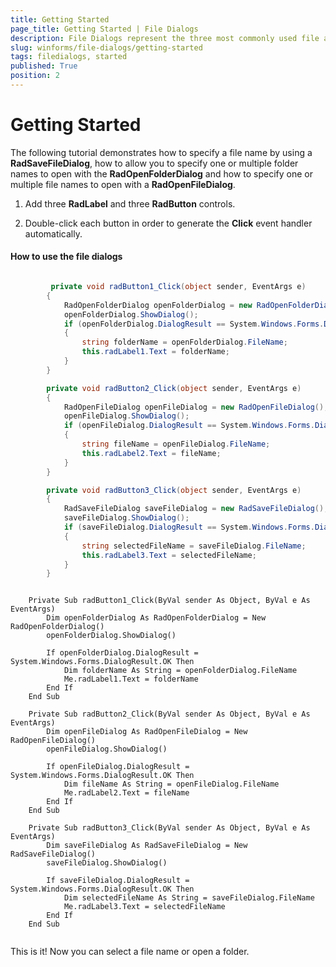 ```yaml
---
title: Getting Started
page_title: Getting Started | File Dialogs
description: File Dialogs represent the three most commonly used file and folder manipulation dialogs
slug: winforms/file-dialogs/getting-started
tags: filedialogs, started
published: True
position: 2 
---
```


# Getting Started 

The following tutorial demonstrates how to specify a file name by using a **RadSaveFileDialog**, how to allow you to specify one or multiple folder names to open with the **RadOpenFolderDialog** and how to specify one or multiple file names to open with a **RadOpenFileDialog**.

1. Add three **RadLabel** and three **RadButton** controls.

2. Double-click each button in order to generate the **Click** event handler automatically.

####  How to use the file dialogs

````C#

         private void radButton1_Click(object sender, EventArgs e)
        {
            RadOpenFolderDialog openFolderDialog = new RadOpenFolderDialog();
            openFolderDialog.ShowDialog();
            if (openFolderDialog.DialogResult == System.Windows.Forms.DialogResult.OK)
            {
                string folderName = openFolderDialog.FileName;
                this.radLabel1.Text = folderName;
            }
        }

        private void radButton2_Click(object sender, EventArgs e)
        {
            RadOpenFileDialog openFileDialog = new RadOpenFileDialog();
            openFileDialog.ShowDialog();
            if (openFileDialog.DialogResult == System.Windows.Forms.DialogResult.OK)
            {
                string fileName = openFileDialog.FileName;
                this.radLabel2.Text = fileName;
            }
        }

        private void radButton3_Click(object sender, EventArgs e)
        {
            RadSaveFileDialog saveFileDialog = new RadSaveFileDialog();
            saveFileDialog.ShowDialog();
            if (saveFileDialog.DialogResult == System.Windows.Forms.DialogResult.OK)
            {
                string selectedFileName = saveFileDialog.FileName;
                this.radLabel3.Text = selectedFileName;
            }
        }   

````
````VB.NET

	Private Sub radButton1_Click(ByVal sender As Object, ByVal e As EventArgs)
        Dim openFolderDialog As RadOpenFolderDialog = New RadOpenFolderDialog()
        openFolderDialog.ShowDialog()

        If openFolderDialog.DialogResult = System.Windows.Forms.DialogResult.OK Then
            Dim folderName As String = openFolderDialog.FileName
            Me.radLabel1.Text = folderName
        End If
    End Sub

    Private Sub radButton2_Click(ByVal sender As Object, ByVal e As EventArgs)
        Dim openFileDialog As RadOpenFileDialog = New RadOpenFileDialog()
        openFileDialog.ShowDialog()

        If openFileDialog.DialogResult = System.Windows.Forms.DialogResult.OK Then
            Dim fileName As String = openFileDialog.FileName
            Me.radLabel2.Text = fileName
        End If
    End Sub

    Private Sub radButton3_Click(ByVal sender As Object, ByVal e As EventArgs)
        Dim saveFileDialog As RadSaveFileDialog = New RadSaveFileDialog()
        saveFileDialog.ShowDialog()

        If saveFileDialog.DialogResult = System.Windows.Forms.DialogResult.OK Then
            Dim selectedFileName As String = saveFileDialog.FileName
            Me.radLabel3.Text = selectedFileName
        End If
    End Sub


````

This is it! Now you can select a file name or open a folder.